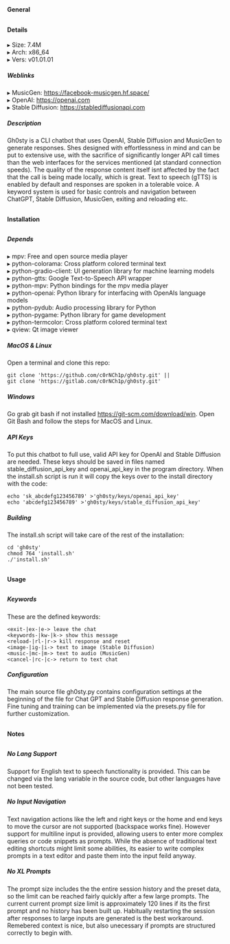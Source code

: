 ## 
#### General
## 
#### Details
▸ Size: 7.4M  
▸ Arch: x86_64  
▸ Vers: v01.01.01
##### Weblinks
▸ MusicGen: https://facebook-musicgen.hf.space/  
▸ OpenAI: https://openai.com  
▸ Stable Diffusion: https://stablediffusionapi.com
##### Description
Gh0sty is a CLI chatbot that uses OpenAI, Stable Diffusion and MusicGen to generate
responses. Shes designed with effortlessness in mind and can be put to extensive use,
with the sacrifice of significantly longer API call times than the web interfaces for the
services mentioned (at standard connection speeds). The quality of the response content
itself isnt affected by the fact that the call is being made locally, which is great.
Text to speech (gTTS) is enabled by default and responses are spoken in a tolerable
voice. A keyword system is used for basic controls and navigation between ChatGPT, Stable
Diffusion, MusicGen, exiting and reloading etc.
## 
#### Installation
## 
##### Depends
▸ mpv: Free and open source media player  
▸ python-colorama: Cross platform colored terminal text  
▸ python-gradio-client: UI generation library for machine learning models  
▸ python-gtts: Google Text-to-Speech API wrapper  
▸ python-mpv: Python bindings for the mpv media player  
▸ python-openai: Python library for interfacing with OpenAIs language models  
▸ python-pydub: Audio processing library for Python  
▸ python-pygame: Python library for game development  
▸ python-termcolor: Cross platform colored terminal text  
▸ qview: Qt image viewer
##### MacOS & Linux
Open a terminal and clone this repo:
```shell
git clone 'https://github.com/c0rNCh1p/gh0sty.git' ||
git clone 'https://gitlab.com/c0rNCh1p/gh0sty.git'
```
##### Windows
Go grab git bash if not installed https://git-scm.com/download/win. Open Git Bash and
follow the steps for MacOS and Linux.
##### API Keys
To put this chatbot to full use, valid API key for OpenAI and Stable Diffusion are
needed. These keys should be saved in files named stable_diffusion_api_key and
openai_api_key in the program directory. When the install.sh script is run it will copy
the keys over to the install directory with the code:
```shell
echo 'sk_abcdefg123456789' >'gh0sty/keys/openai_api_key'
echo 'abcdefg123456789' >'gh0sty/keys/stable_diffusion_api_key'
```
##### Building
The install.sh script will take care of the rest of the installation:
```shell
cd 'gh0sty'
chmod 764 'install.sh'
./'install.sh'
```
## 
#### Usage
## 
##### Keywords
These are the defined keywords:
```shell
<exit-|ex-|e-> leave the chat  
<keywords-|kw-|k-> show this message  
<reload-|rl-|r-> kill response and reset  
<image-|ig-|i-> text to image (Stable Diffusion)  
<music-|mc-|m-> text to audio (MusicGen)  
<cancel-|rc-|c-> return to text chat
```
##### Configuration
The main source file gh0sty.py contains configuration settings at the beginning of the
file for Chat GPT and Stable Diffusion response generation. Fine tuning and training can
be implemented via the presets.py file for further customization.
## 
#### Notes
## 
##### No Lang Support
Support for English text to speech functionality is provided. This can be changed via the
lang variable in the source code, but other languages have not been tested.
##### No Input Navigation
Text navigation actions like the left and right keys or the home and end keys to move the
cursor are not supported (backspace works fine). However support for multiline input is
provided, allowing users to enter more complex queries or code snippets as prompts. While
the absence of traditional text editing shortcuts might limit some abilities, its easier
to write complex prompts in a text editor and paste them into the input feild anyway.
##### No XL Prompts
The prompt size includes the the entire session history and the preset data, so the limit
can be reached fairly quickly after a few large prompts. The current current prompt size
limit is approximately 120 lines if its the first prompt and no history has been built up.
Habitually restarting the session after responses to large inputs are generated is the
best workaround. Remebered context is nice, but also unecessary if prompts are structured
correctly to begin with.
## 

